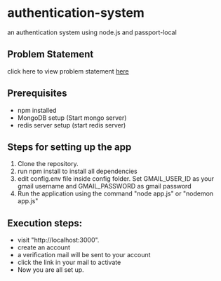 # authentication-system
an authentication system using node.js and passport-local

## Problem Statement
click here to view problem statement [here](https://docs.google.com/document/d/1H2rg0H2cBiMAF1MqmRVUeZNZAmGOFnEYAx_4QD9GRQM/edit)

## Prerequisites
  * npm installed
  * MongoDB setup (Start mongo server)
  * redis server setup (start redis server)

## Steps for setting up the app  
  1. Clone the repository.
  2. run npm install to install all dependencies
  3. edit config.env file inside config folder. Set GMAIL_USER_ID as your gmail username and GMAIL_PASSWORD as gmail password 
  4. Run the application using the command "node app.js" or "nodemon app.js"

## Execution steps:
* visit "http://localhost:3000".
* create an account
* a verification mail will be sent to your account
* click the link in your mail to activate
* Now you are all set up.

